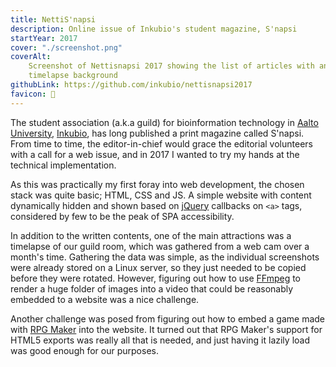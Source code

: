 ```yaml
---
title: NettiS'napsi
description: Online issue of Inkubio's student magazine, S'napsi
startYear: 2017
cover: "./screenshot.png"
coverAlt:
    Screenshot of Nettisnapsi 2017 showing the list of articles with an animated
    timelapse background
githubLink: https://github.com/inkubio/nettisnapsi2017
favicon: 📰
---
```


The student association (a.k.a guild) for bioinformation technology in
[Aalto University](https://www.aalto.fi/), [Inkubio](https://www.inkubio.fi/),
has long published a print magazine called S'napsi. From time to time, the
editor-in-chief would grace the editorial volunteers with a call for a web
issue, and in 2017 I wanted to try my hands at the technical implementation.

As this was practically my first foray into web development, the chosen stack
was quite basic; HTML, CSS and JS. A simple website with content dynamically
hidden and shown based on [jQuery](https://jquery.com/) callbacks on `<a>` tags,
considered by few to be the peak of SPA accessibility.

In addition to the written contents, one of the main attractions was a timelapse
of our guild room, which was gathered from a web cam over a month's time.
Gathering the data was simple, as the individual screenshots were already stored
on a Linux server, so they just needed to be copied before they were rotated.
However, figuring out how to use [FFmpeg](https://www.ffmpeg.org/) to render a
huge folder of images into a video that could be reasonably embedded to a
website was a nice challenge.

Another challenge was posed from figuring out how to embed a game made with
[RPG Maker](https://en.wikipedia.org/wiki/RPG_Maker) into the website. It turned
out that RPG Maker's support for HTML5 exports was really all that is needed,
and just having it lazily load was good enough for our purposes.
